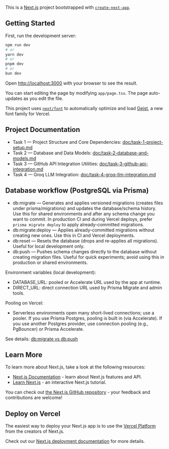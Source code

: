 This is a [Next.js](https://nextjs.org) project bootstrapped with [`create-next-app`](https://nextjs.org/docs/app/api-reference/cli/create-next-app).

## Getting Started

First, run the development server:

```bash
npm run dev
# or
yarn dev
# or
pnpm dev
# or
bun dev
```

Open [http://localhost:3000](http://localhost:3000) with your browser to see the result.

You can start editing the page by modifying `app/page.tsx`. The page auto-updates as you edit the file.

This project uses [`next/font`](https://nextjs.org/docs/app/building-your-application/optimizing/fonts) to automatically optimize and load [Geist](https://vercel.com/font), a new font family for Vercel.

## Project Documentation

- Task 1 — Project Structure and Core Dependencies: [doc/task-1-project-setup.md](doc/task-1-project-setup.md)
- Task 2 — Database and Data Models: [doc/task-2-database-and-models.md](doc/task-2-database-and-models.md)
- Task 3 — GitHub API Integration Utilities: [doc/task-3-github-api-integration.md](doc/task-3-github-api-integration.md)
- Task 4 — Groq LLM Integration: [doc/task-4-groq-llm-integration.md](doc/task-4-groq-llm-integration.md)

## Database workflow (PostgreSQL via Prisma)

- db:migrate — Generates and applies versioned migrations (creates files under prisma/migrations) and updates the database/schema history. Use this for shared environments and after any schema change you want to commit. In production CI and during Vercel deploys, prefer `prisma migrate deploy` to apply already-committed migrations.
- db:migrate:deploy — Applies already-committed migrations without creating new ones. Use this in CI and Vercel deployments.
- db:reset — Resets the database (drops and re-applies all migrations). Useful for local development only.
- db:push — Pushes schema changes directly to the database without creating migration files. Useful for quick experiments; avoid using this in production or shared environments.

Environment variables (local development):
- DATABASE_URL: pooled or Accelerate URL used by the app at runtime.
- DIRECT_URL: direct connection URL used by Prisma Migrate and admin tools.

Pooling on Vercel:
- Serverless environments open many short-lived connections; use a pooler. If you use Prisma Postgres, pooling is built in (via Accelerate). If you use another Postgres provider, use connection pooling (e.g., PgBouncer) or Prisma Accelerate.

See details: [db:migrate vs db:push](doc/task-2-database-and-models.md#dbmigrate-vs-dbpush)

## Learn More

To learn more about Next.js, take a look at the following resources:

- [Next.js Documentation](https://nextjs.org/docs) - learn about Next.js features and API.
- [Learn Next.js](https://nextjs.org/learn) - an interactive Next.js tutorial.

You can check out [the Next.js GitHub repository](https://github.com/vercel/next.js) - your feedback and contributions are welcome!

## Deploy on Vercel

The easiest way to deploy your Next.js app is to use the [Vercel Platform](https://vercel.com/new?utm_medium=default-template&filter=next.js&utm_source=create-next-app&utm_campaign=create-next-app-readme) from the creators of Next.js.

Check out our [Next.js deployment documentation](https://nextjs.org/docs/app/building-your-application/deploying) for more details.
